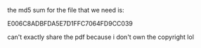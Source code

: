 the md5 sum for the file that we need is:

E006C8ADBFDA5E7D1FFC7064FD9CC039

can't exactly share the pdf because i don't own the copyright lol